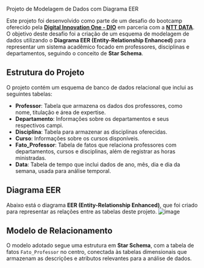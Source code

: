 Projeto de Modelagem de Dados com Diagrama EER

Este projeto foi desenvolvido como parte de um desafio do bootcamp oferecido pela **[Digital Innovation One - DIO](https://www.dio.me/)** em parceria com a **[NTT DATA](https://www.nttdata.com/)**. O objetivo deste desafio foi a criação de um esquema de modelagem de dados utilizando o **Diagrama EER (Entity-Relationship Enhanced)** para representar um sistema acadêmico focado em professores, disciplinas e departamentos, seguindo o conceito de **Star Schema**.

## Estrutura do Projeto

O projeto contém um esquema de banco de dados relacional que inclui as seguintes tabelas:

- **Professor**: Tabela que armazena os dados dos professores, como nome, titulação e área de expertise.
- **Departamento**: Informações sobre os departamentos e seus respectivos campi.
- **Disciplina**: Tabela para armazenar as disciplinas oferecidas.
- **Curso**: Informações sobre os cursos disponíveis.
- **Fato_Professor**: Tabela de fatos que relaciona professores com departamentos, cursos e disciplinas, além de registrar as horas ministradas.
- **Data**: Tabela de tempo que inclui dados de ano, mês, dia e dia da semana, usada para análise temporal.

## Diagrama EER

Abaixo está o diagrama **EER (Entity-Relationship Enhanced)**, que foi criado para representar as relações entre as tabelas deste projeto.
![image](https://github.com/user-attachments/assets/c6178cde-796c-4cd3-b71d-58645b98109a)


## Modelo de Relacionamento

O modelo adotado segue uma estrutura em **Star Schema**, com a tabela de fatos `Fato_Professor` no centro, conectada às tabelas dimensionais que armazenam as descrições e atributos relevantes para a análise de dados.

